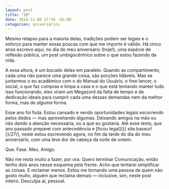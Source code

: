 ```yaml
---
layout: post
title: "28"
date: 2014-11-08 17:58 -02:00
categories: aniversários
---
```

Mesmo relapso para a maioria delas, tradições podem ser legais e o esforço para manter essas poucas com que me importo é válido. Há cinco anos escrevo aqui, no dia do meu aniversário (hoje!), uma espécie de reflexão pública, um post umbigocêntrico sobre o que estou fazendo da vida.

A essa altura, é um bocado delas em paralelo. Quando as compartimento, cada uma não parece uma grande coisa, são porções lidáveis. Mas se juntarmos o eu acadêmico com o do Manual do Usuário, o free lancer, o social, o que faz compras e limpa a casa e o que está tentando manter tudo isso funcionando, eles viram um Megazord da falta de tempo e de dedicação ideais para cumprir cada uma dessas demandas nem da melhor forma, mas de _alguma_ forma.

Esse ano foi foda. Estou cansado e vendo oportunidades legais escorrendo pelos dedos — mas aproveitando algumas. Deixando amigos na mão ou não dando a atenção necessária, ou a que eu gostaria. Até esse texto, que ano passado preparei com antecedência e [ficou legal]({{ site.baseurl }}/27/), neste estou escrevendo agora, no fim da tarde do dia do meu aniversário, com uma leve dor de cabeça da noite de ontem.

Que. Fase. Meu. Amigo.

Não me resta muito a fazer, por ora. Quero terminar Comunicação, então tenho dois anos nesse esquema pela frente. Acho que tentarei simplificar as coisas. E reclamar menos. Estou me tornando uma pessoa de quem não gosto muito, alguém que reclama demais — inclusive, sim, neste post inteiro. Desculpa aí, pessoal.
